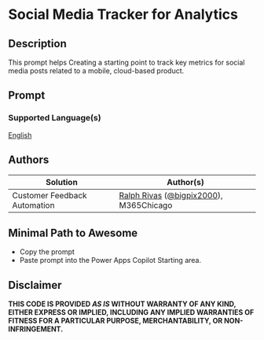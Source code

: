 # Social Media Tracker for Analytics

## Description

This prompt helps Creating a starting point to track key metrics for social media posts related to a mobile, cloud-based product. 

## Prompt

### Supported Language(s)

[English](./en-us/prompt.md)

## Authors

Solution|Author(s)
--------|---------
Customer Feedback Automation | [Ralph Rivas](https://www.github.com/bigpix2000) ([@bigpix2000](https://twitter.com/bigpix2000)), M365Chicago

## Minimal Path to Awesome

* Copy the prompt
* Paste prompt into the Power Apps Copilot Starting area. 

## Disclaimer

**THIS CODE IS PROVIDED *AS IS* WITHOUT WARRANTY OF ANY KIND, EITHER EXPRESS OR IMPLIED, INCLUDING ANY IMPLIED WARRANTIES OF FITNESS FOR A PARTICULAR PURPOSE, MERCHANTABILITY, OR NON-INFRINGEMENT.**